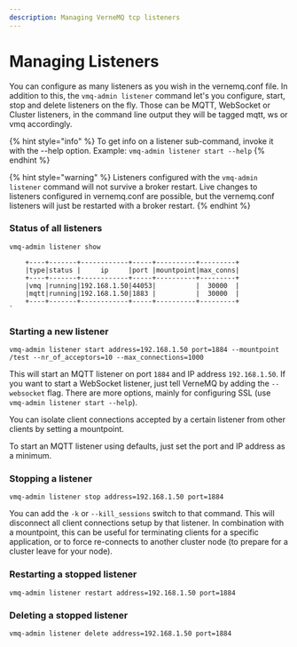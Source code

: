 ```yaml
---
description: Managing VerneMQ tcp listeners
---
```


# Managing Listeners

You can configure as many listeners as you wish in the vernemq.conf file. In addition to this, the `vmq-admin listener` command let's you configure, start, stop and delete listeners on the fly. Those can be MQTT, WebSocket or Cluster listeners, in the command line output they will be tagged mqtt, ws or vmq accordingly.

{% hint style="info" %}
To get info on a listener sub-command, invoke it with the --help option. Example: `vmq-admin listener start --help`
{% endhint %}

{% hint style="warning" %}
Listeners configured with the `vmq-admin listener` command will not survive a broker restart. Live changes to listeners configured in vernemq.conf are possible, but the vernemq.conf listeners will just be restarted with a broker restart.
{% endhint %}

### Status of all listeners

```text
vmq-admin listener show
```

```text
    +----+-------+------------+-----+----------+---------+
    |type|status |     ip     |port |mountpoint|max_conns|
    +----+-------+------------+-----+----------+---------+
    |vmq |running|192.168.1.50|44053|          |  30000  |
    |mqtt|running|192.168.1.50|1883 |          |  30000  |
    +----+-------+------------+-----+----------+---------+
`
```

### Starting a new listener

```text
vmq-admin listener start address=192.168.1.50 port=1884 --mountpoint /test --nr_of_acceptors=10 --max_connections=1000
```

This will start an MQTT listener on port `1884` and IP address `192.168.1.50`. If you want to start a WebSocket listener, just tell VerneMQ by adding the `--websocket` flag. There are more options, mainly for configuring SSL \(use `vmq-admin listener start --help`\).

You can isolate client connections accepted by a certain listener from other clients by setting a mountpoint.

To start an MQTT listener using defaults, just set the port and IP address as a minimum.

### Stopping a listener

```text
vmq-admin listener stop address=192.168.1.50 port=1884
```

You can add the `-k` or `--kill_sessions` switch to that command. This will disconnect all client connections setup by that listener. In combination with a mountpoint, this can be useful for terminating clients for a specific application, or to force re-connects to another cluster node \(to prepare for a cluster leave for your node\).

### Restarting a stopped listener

```text
vmq-admin listener restart address=192.168.1.50 port=1884
```

### Deleting a stopped listener

```text
vmq-admin listener delete address=192.168.1.50 port=1884
```

